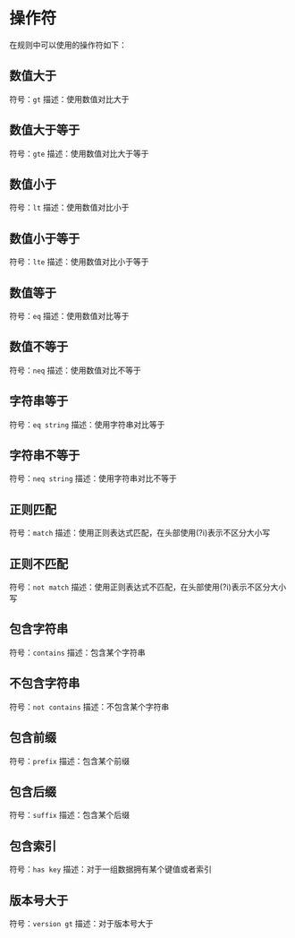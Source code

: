 # 操作符
在规则中可以使用的操作符如下：

## 数值大于
符号：`gt`
描述：使用数值对比大于

## 数值大于等于
符号：`gte`
描述：使用数值对比大于等于

## 数值小于
符号：`lt`
描述：使用数值对比小于

## 数值小于等于
符号：`lte`
描述：使用数值对比小于等于

## 数值等于
符号：`eq`
描述：使用数值对比等于

## 数值不等于
符号：`neq`
描述：使用数值对比不等于

## 字符串等于
符号：`eq string`
描述：使用字符串对比等于

## 字符串不等于
符号：`neq string`
描述：使用字符串对比不等于

## 正则匹配
符号：`match`
描述：使用正则表达式匹配，在头部使用(?i)表示不区分大小写

## 正则不匹配
符号：`not match`
描述：使用正则表达式不匹配，在头部使用(?i)表示不区分大小写

## 包含字符串
符号：`contains`
描述：包含某个字符串

## 不包含字符串
符号：`not contains`
描述：不包含某个字符串

## 包含前缀
符号：`prefix`
描述：包含某个前缀

## 包含后缀
符号：`suffix`
描述：包含某个后缀

## 包含索引
符号：`has key`
描述：对于一组数据拥有某个键值或者索引

## 版本号大于
符号：`version gt`
描述：对于版本号大于